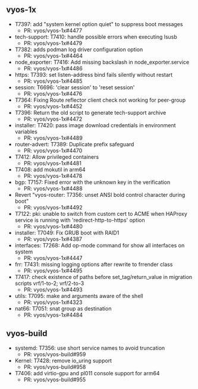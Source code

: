 ## vyos-1x
- T7397: add "system kernel option quiet" to suppress boot messages
   - PR: vyos/vyos-1x#4477
- tech-support: T7410: handle possible errors when executing lsusb
   - PR: vyos/vyos-1x#4479
- T7382: adds podman log driver configuration option
   - PR: vyos/vyos-1x#4464
- node_exporter: T7416: Add missing backslash in node_exporter.service
   - PR: vyos/vyos-1x#4486
- https: T7393: set listen-address bind fails silently without restart
   - PR: vyos/vyos-1x#4485
- session: T6696: 'clear session' to 'reset session'
   - PR: vyos/vyos-1x#4476
- T7364: Fixing Route reflector client check not working for peer-group
   - PR: vyos/vyos-1x#4452
- T7396: Return the old script to generate tech-support archive
   - PR: vyos/vyos-1x#4472
- installer: T7420: pass image download credentials in environment variables
   - PR: vyos/vyos-1x#4489
- router-advert: T7389: Duplicate prefix safeguard
   - PR: vyos/vyos-1x#4470
- T7412: Allow privileged containers
   - PR: vyos/vyos-1x#4481
- T7408: add mokutil in arm64
   - PR: vyos/vyos-1x#4478
- bgp: T7157: Fixed error with the unknown key in the verification
   - PR: vyos/vyos-1x#4488
- Revert "vyos-router: T7356: unset ANSI bold control character during boot"
   - PR: vyos/vyos-1x#4492
- T7122: pki: unable to switch from custom cert to ACME when HAProxy service is running with 'redirect-http-to-https' option
   - PR: vyos/vyos-1x#4480
- installer: T7049: Fix GRUB boot with RAID1
   - PR: vyos/vyos-1x#4387
- interfaces: T7268: Add op-mode command for show all interfaces on system
   - PR: vyos/vyos-1x#4447
- frr: T7431: missing logging options after rewrite to frrender class
   - PR: vyos/vyos-1x#4495
- T7417: check existence of paths before set_tag/return_value in migration scripts vrf/1-to-2; vrf/2-to-3
   - PR: vyos/vyos-1x#4493
- utils: T7095: make  and  arguments aware of the shell
   - PR: vyos/vyos-1x#4323
- nat66: T7051: snat group as destination
   - PR: vyos/vyos-1x#4484


## vyos-build
- systemd: T7356: use short service names to avoid truncation
   - PR: vyos/vyos-build#959
- Kernel: T7428: remove io_uring support
   - PR: vyos/vyos-build#958
- T7406: add virtio-gpu and pl011 console support for arm64
   - PR: vyos/vyos-build#955


